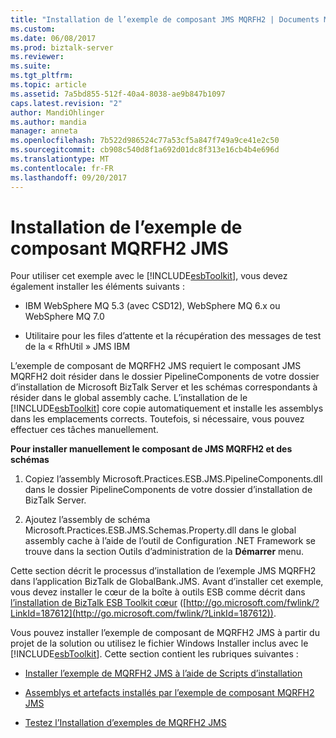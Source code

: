 ```yaml
---
title: "Installation de l’exemple de composant JMS MQRFH2 | Documents Microsoft"
ms.custom: 
ms.date: 06/08/2017
ms.prod: biztalk-server
ms.reviewer: 
ms.suite: 
ms.tgt_pltfrm: 
ms.topic: article
ms.assetid: 7a5bd855-512f-40a4-8038-ae9b847b1097
caps.latest.revision: "2"
author: MandiOhlinger
ms.author: mandia
manager: anneta
ms.openlocfilehash: 7b522d986524c77a53cf5a847f749a9ce41e2c50
ms.sourcegitcommit: cb908c540d8f1a692d01dc8f313e16cb4b4e696d
ms.translationtype: MT
ms.contentlocale: fr-FR
ms.lasthandoff: 09/20/2017
---
```

# <a name="installing-the-jms-mqrfh2-component-sample"></a>Installation de l’exemple de composant MQRFH2 JMS
Pour utiliser cet exemple avec le [!INCLUDE[esbToolkit](../includes/esbtoolkit-md.md)], vous devez également installer les éléments suivants :  
  
-   IBM WebSphere MQ 5.3 (avec CSD12), WebSphere MQ 6.x ou WebSphere MQ 7.0  
  
-   Utilitaire pour les files d’attente et la récupération des messages de test de la « RfhUtil » JMS IBM  
  
 L’exemple de composant de MQRFH2 JMS requiert le composant JMS MQRFH2 doit résider dans le dossier PipelineComponents de votre dossier d’installation de Microsoft BizTalk Server et les schémas correspondants à résider dans le global assembly cache. L’installation de le [!INCLUDE[esbToolkit](../includes/esbtoolkit-md.md)] core copie automatiquement et installe les assemblys dans les emplacements corrects. Toutefois, si nécessaire, vous pouvez effectuer ces tâches manuellement.  
  
 **Pour installer manuellement le composant de JMS MQRFH2 et des schémas**  
  
1.  Copiez l’assembly Microsoft.Practices.ESB.JMS.PipelineComponents.dll dans le dossier PipelineComponents de votre dossier d’installation de BizTalk Server.  
  
2.  Ajoutez l’assembly de schéma Microsoft.Practices.ESB.JMS.Schemas.Property.dll dans le global assembly cache à l’aide de l’outil de Configuration .NET Framework se trouve dans la section Outils d’administration de la **Démarrer** menu.  
  
 Cette section décrit le processus d’installation de l’exemple JMS MQRFH2 dans l’application BizTalk de GlobalBank.JMS. Avant d’installer cet exemple, vous devez installer le cœur de la boîte à outils ESB comme décrit dans [l’installation de BizTalk ESB Toolkit cœur](http://go.microsoft.com/fwlink/?LinkId=187612) ([http://go.microsoft.com/fwlink/?LinkId=187612](http://go.microsoft.com/fwlink/?LinkId=187612)).  
  
 Vous pouvez installer l’exemple de composant de MQRFH2 JMS à partir du projet de la solution ou utilisez le fichier Windows Installer inclus avec le [!INCLUDE[esbToolkit](../includes/esbtoolkit-md.md)]. Cette section contient les rubriques suivantes :  
  
-   [Installer l’exemple de MQRFH2 JMS à l’aide de Scripts d’installation](../esb-toolkit/install-the-jms-mqrfh2-sample-using-the-install-scripts.md)  
  
-   [Assemblys et artefacts installés par l’exemple de composant MQRFH2 JMS](../esb-toolkit/assemblies-and-artifacts-installed-by-the-jms-mqrfh2-component-sample.md)  
  
-   [Testez l’Installation d’exemples de MQRFH2 JMS](../esb-toolkit/test-the-jms-mqrfh2-sample-installation.md)